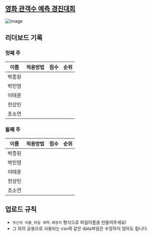 ## [영화 관객수 예측 경진대회]([https://dacon.io/competitions/official/235670/overview/description](https://dacon.io/competitions/open/235536/overview/description))
![image](https://user-images.githubusercontent.com/45033215/192270581-4e1368eb-b433-4dc4-aaf3-2dbf3764953f.png)

## 리더보드 기록
### 첫째 주
|이름|적용방법|점수|순위|
|:---:|:---------------:|:---:|:---:|
|박종원||||
|박민영||||
|이태훈||||
|전상민||||
|조소연||||

### 둘째 주
|이름|적용방법|점수|순위|
|:---:|:---------------:|:---:|:---:|
|박종원||||
|박민영||||
|이태훈||||
|전상민||||
|조소연||||

## 업로드 규칙
- `자신의 이름_파일 제목.확장자` 형식으로 파일이름을 만들어주세요!
- 그 외의 공용으로 사용되는 csv와 같은 data파일은 수정하지 않아도 됩니다.
